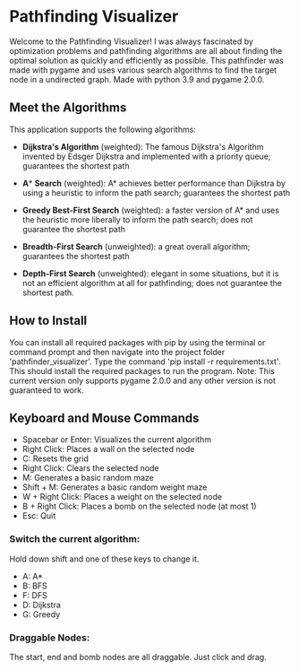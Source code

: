 # Pathfinding Visualizer

Welcome to the Pathfinding Visualizer! I was always fascinated by optimization problems
and pathfinding algorithms are all about finding the optimal solution as quickly and efficiently as possible.
This pathfinder was made with pygame and uses various search algorithms to find the target node in a undirected graph.
Made with python 3.9 and pygame 2.0.0. 

## Meet the Algorithms

This application supports the following algorithms: 

- **Dijkstra's Algorithm** (weighted): The famous Dijkstra's Algorithm invented by Edsger Dijkstra and
    implemented with a priority queue; guarantees the shortest path

- **A*** **Search** (weighted):  A* achieves better performance than Dijkstra by using a heuristic to inform the path search; guarantees the shortest path

- **Greedy Best-First Search** (weighted): a faster version of A* and uses the heuristic more liberally to inform the path search; does not guarantee the shortest path

- **Breadth-First Search** (unweighted): a great overall algorithm; guarantees the shortest path

- **Depth-First Search** (unweighted): elegant in some situations, but it is not an efficient algorithm at all for pathfinding; does not guarantee the shortest path.

## How to Install
You can install all required packages with pip by using the terminal or command prompt 
and then navigate into the project folder 'pathfinder_visualizer'.
Type the command 'pip install -r requirements.txt'.
This should install the required packages to run the program.
Note: This current version only supports pygame 2.0.0 and any other version is not guaranteed to work.

## Keyboard and Mouse Commands

- Spacebar or Enter: Visualizes the current algorithm
- Right Click: Places a wall on the selected node
- C: Resets the grid
- Right Click: Clears the selected node
- M: Generates a basic random maze
- Shift + M: Generates a basic random weight maze
- W + Right Click: Places a weight on the selected node
- B + Right Click: Places a bomb on the selected node (at most 1)
- Esc: Quit
### Switch the current algorithm:
Hold down shift and one of these keys to change it.
- A: A*
- B: BFS
- F: DFS
- D: Dijkstra
- G: Greedy

### Draggable Nodes:
The start, end and bomb nodes are all draggable.
Just click and drag.